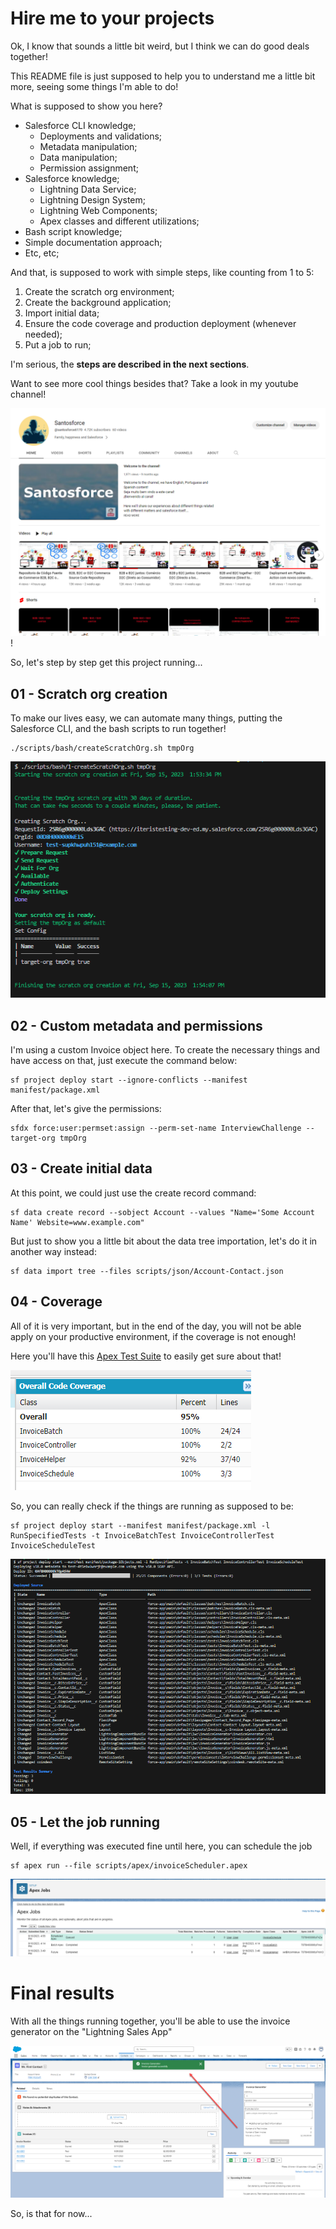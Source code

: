 # Hire me to your projects

Ok, I know that sounds a little bit weird, but I think we can do good deals together!

This README file is just supposed to help you to understand me a little bit more, seeing some things I'm able to do!

What is supposed to show you here?

* Salesforce CLI knowledge;
    * Deployments and validations;
    * Metadata manipulation;
    * Data manipulation;
    * Permission assignment;
* Salesforce knowledge;
    * Lightning Data Service;
    * Lightning Design System;
    * Lightning Web Components;
    * Apex classes and different utilizations;
* Bash script knowledge;
* Simple documentation approach;
* Etc, etc;

And that, is supposed to work with simple steps, like counting from 1 to 5:

1. Create the scratch org environment;
1. Create the background application;
1. Import initial data;
1. Ensure the code coverage and production deployment (whenever needed);
1. Put a job to run;

I'm serious, the **steps are described in the next sections**.

Want to see more cool things besides that?
Take a look in my youtube channel!

[![youtube channel](images/santosforceChannel.png)](https://www.youtube.com/channel/UCn4eRGgTiZLz1rb2qXLfjew)!

So, let's step by step get this project running...

## 01 - Scratch org creation

To make our lives easy, we can automate many things, putting the Salesforce CLI, and the bash scripts to run together!

    ./scripts/bash/createScratchOrg.sh tmpOrg

![Scratch Org Creation](images/01-ScratchOrgCreation.png)

## 02 - Custom metadata and permissions

I'm using a custom Invoice object here.
To create the necessary things and have access on that, just execute the command below:

    sf project deploy start --ignore-conflicts --manifest manifest/package.xml

After that, let's give the permissions:

    sfdx force:user:permset:assign --perm-set-name InterviewChallenge --target-org tmpOrg

## 03 - Create initial data

At this point, we could just use the create record command:

    sf data create record --sobject Account --values "Name='Some Account Name' Website=www.example.com"

But just to show you a little bit about the data tree importation, let's do it in another way instead:

    sf data import tree --files scripts/json/Account-Contact.json 

## 04  - Coverage
All of it is very important, but in the end of the day, you will not be able apply on your productive environment, if the coverage is not enough!

Here you'll have this [Apex Test Suite](force-app/main/default/testSuites/TestAllTogether.testSuite-meta.xml) to easily get sure about that!

![Run All Together](images/RunAllTogether.png)

So, you can really check if the things are running as supposed to be:

    sf project deploy start --manifest manifest/package.xml -l RunSpecifiedTests -t InvoiceBatchTest InvoiceControllerTest InvoiceScheduleTest

![Full Deployment](images/fullDeployment.png)

## 05 - Let the job running

Well, if everything was executed fine until here, you can schedule the job

    sf apex run --file scripts/apex/invoiceScheduler.apex

![Invoice Scheduler](images/InvoiceScheduler.png)

# Final results

With all the things running together, you'll be able to use the invoice generator on the "Lightning Sales App"

![Invoice Generator](images/invoiceGenerator.png)

So, is that for now...